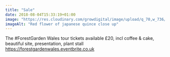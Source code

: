 ```yaml
---
title: "Sale"
date: 2018-08-04T15:33:19+01:00
image: "https://res.cloudinary.com/growdigital/image/upload/q_70,w_736/v1544300867/chaenomeles-41478572351.jpg"
imageAlt: "Red flower of japanese quince close up"
---
```


The #ForestGarden Wales tour tickets available £20, incl coffee & cake, beautiful site, presentation, plant stall https://forestgardenwales.eventbrite.co.uk
